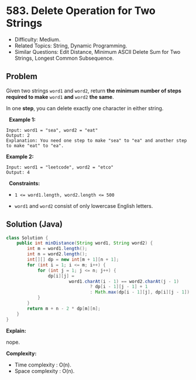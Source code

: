 # 583. Delete Operation for Two Strings

- Difficulty: Medium.
- Related Topics: String, Dynamic Programming.
- Similar Questions: Edit Distance, Minimum ASCII Delete Sum for Two Strings, Longest Common Subsequence.

## Problem

Given two strings ```word1``` and ```word2```, return **the minimum number of **steps** required to make** ```word1``` **and** ```word2``` **the same**.

In one **step**, you can delete exactly one character in either string.

 
**Example 1:**

```
Input: word1 = "sea", word2 = "eat"
Output: 2
Explanation: You need one step to make "sea" to "ea" and another step to make "eat" to "ea".
```

**Example 2:**

```
Input: word1 = "leetcode", word2 = "etco"
Output: 4
```

 
**Constraints:**


	
- ```1 <= word1.length, word2.length <= 500```
	
- ```word1``` and ```word2``` consist of only lowercase English letters.



## Solution (Java)

```java
class Solution {
    public int minDistance(String word1, String word2) {
        int m = word1.length();
        int n = word2.length();
        int[][] dp = new int[m + 1][n + 1];
        for (int i = 1; i <= m; i++) {
            for (int j = 1; j <= n; j++) {
                dp[i][j] =
                        word1.charAt(i - 1) == word2.charAt(j - 1)
                                ? dp[i - 1][j - 1] + 1
                                : Math.max(dp[i - 1][j], dp[i][j - 1]);
            }
        }
        return m + n - 2 * dp[m][n];
    }
}
```

**Explain:**

nope.

**Complexity:**

* Time complexity : O(n).
* Space complexity : O(n).
